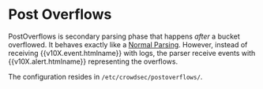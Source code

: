 # Post Overflows

PostOverflows is secondary parsing phase that happens *after* a bucket overflowed.
It behaves exactly like a [Normal Parsing](/Crowdsec/v1/references/parsers/). However, instead of receiving {{v10X.event.htmlname}} with logs, the parser receive events with {{v10X.alert.htmlname}} representing the overflows.

The configuration resides in `/etc/crowdsec/postoverflows/`.

